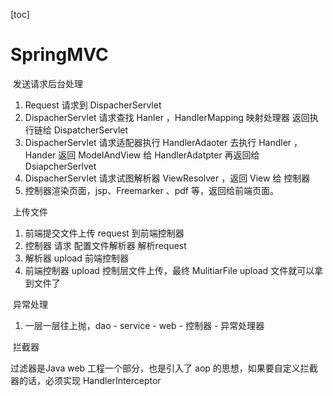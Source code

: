 [toc]



# SpringMVC



​		发送请求后台处理

1. Request 请求到 DispacherServlet 
2. DispacherServlet 请求查找 Hanler ，HandlerMapping 映射处理器 返回执行链给 DispatcherServlet
3. DispacherServlet 请求适配器执行 HandlerAdaoter 去执行 Handler ，Hander 返回 ModelAndView 给 HandlerAdatpter 再返回给 DsiapcherSerlvet
4. DispacherServlet 请求试图解析器 ViewResolver ，返回 View 给 控制器
5. 控制器渲染页面，jsp、Freemarker 、pdf 等，返回给前端页面。



​		上传文件

1. 前端提交文件上传 request  到前端控制器
2. 控制器 请求 配置文件解析器 解析request
3. 解析器 upload 前端控制器
4. 前端控制器 upload 控制层文件上传，最终 MulitiarFile upload 文件就可以拿到文件了



​		异常处理

1. 一层一层往上抛，dao - service - web - 控制器 - 异常处理器



​		拦截器

过滤器是Java web 工程一个部分，也是引入了 aop 的思想，如果要自定义拦截器的话，必须实现 HandlerInterceptor
